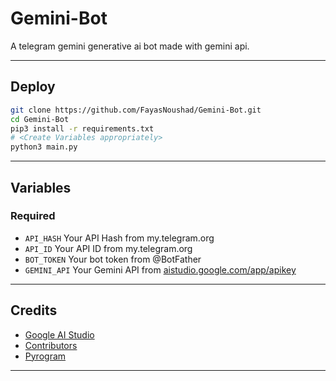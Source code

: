 # Gemini-Bot
A telegram gemini generative ai bot made with gemini api.

---

## Deploy

```sh
git clone https://github.com/FayasNoushad/Gemini-Bot.git
cd Gemini-Bot
pip3 install -r requirements.txt
# <Create Variables appropriately>
python3 main.py
```

---

## Variables

### Required

- `API_HASH` Your API Hash from my.telegram.org
- `API_ID` Your API ID from my.telegram.org
- `BOT_TOKEN` Your bot token from @BotFather
- `GEMINI_API` Your Gemini API from [aistudio.google.com/app/apikey](https://aistudio.google.com/app/apikey)

---

## Credits

- [Google AI Studio](https://aistudio.google.com/app/apikey)
- [Contributors](https://github.com/FayasNoushad/Gemini-Bot/graphs/contributors)
- [Pyrogram](https://github.com/pyrogram/pyrogram)

---
